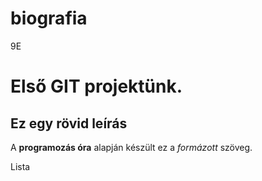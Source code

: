 # biografia
9E
# Első GIT projektünk.
## Ez egy rövid leírás
A **programozás óra** alapján készült ez a *formázott* szöveg.

Lista

